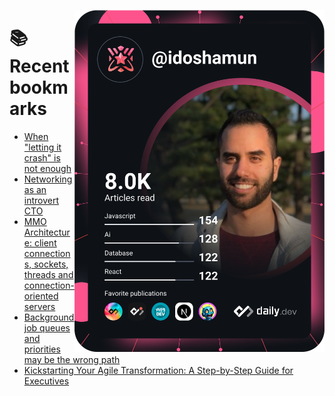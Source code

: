 <a href="https://app.daily.dev/idoshamun"><img src="https://raw.githubusercontent.com/idoshamun/idoshamun/devcard/devcard.svg" align='right' width="400" alt="Ido Shamun's Dev Card"/></a>

# 📚 Recent bookmarks
<!-- BOOKMARKS:START -->
- [When &quot;letting it crash&quot; is not enough](https://app.daily.dev/posts/sEIHSLiBh?utm_source=rss&utm_medium=bookmarks&utm_campaign=28849d86070e4c099c877ab6837c61f0)
- [Networking as an introvert CTO](https://app.daily.dev/posts/gsnW5yQk7?utm_source=rss&utm_medium=bookmarks&utm_campaign=28849d86070e4c099c877ab6837c61f0)
- [MMO Architecture: client connections, sockets, threads and connection-oriented servers](https://app.daily.dev/posts/WDDSyfQMn?utm_source=rss&utm_medium=bookmarks&utm_campaign=28849d86070e4c099c877ab6837c61f0)
- [Background job queues and priorities may be the wrong path](https://app.daily.dev/posts/QL3qKgRi6?utm_source=rss&utm_medium=bookmarks&utm_campaign=28849d86070e4c099c877ab6837c61f0)
- [Kickstarting Your Agile Transformation: A Step-by-Step Guide for Executives](https://app.daily.dev/posts/v50iAqNbt?utm_source=rss&utm_medium=bookmarks&utm_campaign=28849d86070e4c099c877ab6837c61f0)
<!-- BOOKMARKS:END -->
